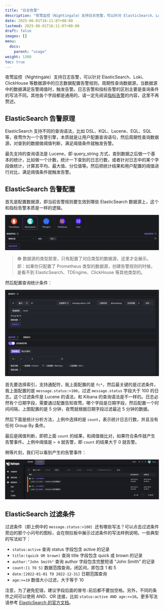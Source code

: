 ```yaml
---
title: "日志告警"
description: "夜莺监控（Nightingale）支持日志告警，可以针对 ElasticSearch、Loki、ClickHouse 中的日志数据配置告警规则，周期性查询数据源，当数据源中的数据满足告警阈值时，触发告警。"
date: 2025-06-01T16:11:07+08:00
lastmod: 2025-06-01T16:11:07+08:00
draft: false
images: []
menu:
  docs:
    parent: "usage"
weight: 1300
toc: true
---
```


夜莺监控（Nightingale）支持日志告警，可以针对 ElasticSearch、Loki、ClickHouse 等数据源中的日志数据配置告警规则，周期性查询数据源，当数据源中的数据满足告警阈值时，触发告警。日志告警和指标告警的区别主要是查询条件的写法不同。其他各个字段都是通用的，请一定先阅读[指标告警](/zh/docs/usage/metric-alerting/)的内容，这里不再赘述。

## ElasticSearch 告警原理

ElasticSearch 支持不同的查询语法，比如 DSL、KQL、Lucene、EQL、SQL 等，夜莺作为一个告警引擎，本质就是让用户配置查询语句，然后周期性查询数据源，对查到的数据做阈值判断，满足阈值条件就触发告警。

最先支持的查询语法是 Lucene，即 query_string 方式，查到数据之后做一个基本的统计，比如做一个计数，统计一下查到的日志行数，或者针对日志中的某个字段做统计，计算其平均、最大值、分位值等。然后把统计结果和用户配置的阈值进行对比，满足阈值条件就触发告警。

## ElasticSearch 告警配置

首先是配置数据源，即当前告警规则要生效到哪些 ElasticSearch 数据源上，这个和指标告警本质是一样的逻辑。

<img src="/img/usage/logs-alerting/01.png" alt="选择 ElasticSearch 数据源"/>

> 🟢 数据源的类型那里，只有配置了对应类型的数据源，这里才会展示。即：如果你只配置了 Prometheus 类型的数据源，创建告警规则的时候，是看不到 ElasticSearch、TDEngine、ClickHouse 等其他类型的。

然后配置查询统计条件：

<img src="/img/usage/logs-alerting/02.png" alt="ElasticSearch 告警规则 - 配置查询统计条件"/>

首先要选择索引，支持通配符，我上面配置的是 `fc*`，然后最关键的是过滤条件，我上面配置的是 `message.status:>100`，过滤 `message.status` 字段大于 100 的日志。这个过滤条件是 Lucene 的语法，和 Kibana 的查询语法是不一样的。日志必然有个日期字段，需要通过配置告知夜莺，哪个字段是日期字段，然后配置一个时间间隔，上图配置的是 5 分钟，夜莺就根据日期字段过滤最近 5 分钟的数据。

然后下面是统计分析方法，上例中选择的是 `count`，表示统计日志行数，并且没有任何 Group By 条件。

最后是阈值判断，即把上面 `count` 的结果，和阈值做比对，如果符合条件就产生告警事件。上例中阈值是 `> 0` 就告警，即 `count` 的结果大于 0 就告警。

稍等片刻，我们可以看到产生的告警事件：

<img src="/img/usage/logs-alerting/03.png" alt="ElasticSearch 历史告警事件"/>

## ElasticSearch 过滤条件

过滤条件（即上例中的 `message.status:>100`）还有哪些写法？可以点击过滤条件旁边的那个小问号的图标，会在侧拉板中展示过滤条件的写法样例说明。一些典型的写法如下：

- `status:active` 查询 status 字段包含 active 的记录
- `title:(quick OR brown)` 查询 title 字段包含 quick 或 brown 的记录
- `author:"John Smith"` 查询 author 字段包含完整短语 “John Smith” 的记录
- `count:[1 TO 5]` 数据范围查询，闭区间，即包含 1 和 5
- `date:[2022-01-01 TO 2022-12-31]` 日期范围查询
- `age:>=10` 数值大小过滤，大于等于 10

注意，为了避免犯错，建议字段后面的冒号`:`前后都不要加空格。另外，不同的条件之间可以使用 AND、OR 连接，比如 `status:active AND age:>=10`。更多写法请参考 [ElasticSearch 的官方文档](https://www.elastic.co/docs/reference/query-languages/query-dsl/query-dsl-query-string-query)。

